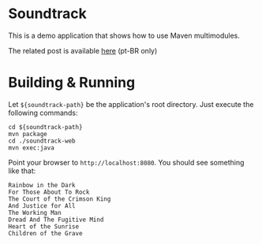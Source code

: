 # Soundtrack

This is a demo application that shows how to use Maven multimodules.

The related post is available [here](http://thecodeinside.com/criando-uma-aplicacao-multimodulo-com-maven/) (pt-BR only)

# Building & Running

Let `${soundtrack-path}` be the application's root directory. Just execute the following commands:

```
cd ${soundtrack-path}
mvn package
cd ./soundtrack-web
mvn exec:java
```

Point your browser to `http://localhost:8080`. You should see something like that:

```
Rainbow in the Dark
For Those About To Rock
The Court of the Crimson King
And Justice for All
The Working Man
Dread And The Fugitive Mind
Heart of the Sunrise
Children of the Grave
```
